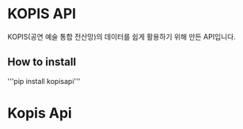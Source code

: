 # KOPIS API
KOPIS(공연 예술 통합 전산망)의 데이터를 
쉽게 활용하기 위해 만든 API입니다.


## How to install
'''pip install kopisapi'''


# Kopis Api

